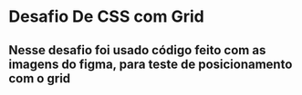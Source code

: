 # Desafio De CSS com Grid
## Nesse desafio foi usado código feito com as imagens do figma, para teste de posicionamento com o grid
